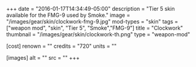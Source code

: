 +++
date = "2016-01-17T14:34:49-05:00"
description = "Tier 5 skin available for the FMG-9 used by Smoke."
image = "/images/gear/skin/clockwork-fmg-9.jpg"
mod-types = "skin"
tags = ["weapon mod", "skin", "Tier 5", "Smoke","FMG-9"]
title = "Clockwork"
thumbnail = "/images/gear/skin/clockwork-th.png"
type = "weapon-mod"

[cost]
  renown = ""
  credits = "720"
  units = ""

[images]
  alt = ""
  src = ""
+++
